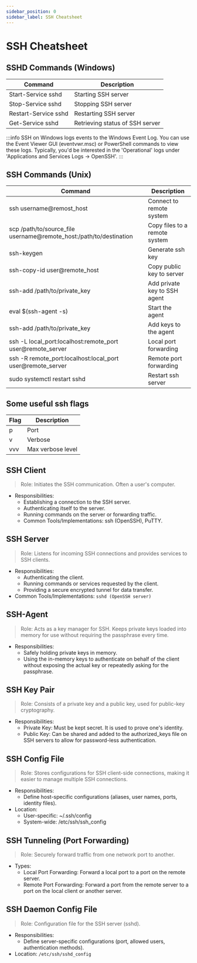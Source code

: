 ```yaml
---
sidebar_position: 0
sidebar_label: SSH Cheatsheet
---
```


# SSH Cheatsheet

## SSHD Commands (Windows)
| Command                 | Description                       |
|------------------------ | --------------------------------- |
| Start-Service sshd      | Starting SSH server               |
| Stop-Service sshd       | Stopping SSH server               |
| Restart-Service sshd    | Restarting SSH server             |
| Get-Service  sshd       | Retrieving status of SSH server   |

:::info
SSH on Windows logs events to the Windows Event Log. You can use the Event Viewer GUI (eventvwr.msc) or PowerShell commands to view these logs. Typically, you'd be interested in the 'Operational' logs under 'Applications and Services Logs -> OpenSSH'.
:::

## SSH Commands (Unix)
| Command                                                                  | Description                    |
|------------------------------------------------------------------------- | ------------------------------ |
| ssh username@remost_host                                                 | Connect to remote system       |
| scp /path/to/source_file username@remote_host:/path/to/destination       | Copy files to a remote system  |
| ssh-keygen                                                               | Generate ssh key               |
| ssh-copy-id user@remote_host                                             | Copy public key to server      |
| ssh-add /path/to/private_key                                             | Add private key to SSH agent   |
| eval $(ssh-agent -s)                                                     | Start the agent                |
| ssh-add /path/to/private_key                                             | Add keys to the agent          |
| ssh -L local_port:localhost:remote_port user@remote_server               | Local port forwarding          |
| ssh -R remote_port:localhost:local_port user@remote_server               | Remote port forwarding         |
| sudo systemctl restart sshd                                              | Restart ssh server             |

## Some useful ssh flags
| Flag    | Description          |
|-------- | -------------------- |
| p       | Port                 |
| v       | Verbose              |
| vvv     | Max verbose level    |

## SSH Client
> Role: Initiates the SSH communication. Often a user's computer.
- Responsibilities:
  - Establishing a connection to the SSH server.
  - Authenticating itself to the server.
  - Running commands on the server or forwarding traffic.
  - Common Tools/Implementations: ssh (OpenSSH), PuTTY.

## SSH Server
> Role: Listens for incoming SSH connections and provides services to SSH clients.
- Responsibilities:
    - Authenticating the client.
    - Running commands or services requested by the client.
    - Providing a secure encrypted tunnel for data transfer.
- Common Tools/Implementations: `sshd (OpenSSH server)`

## SSH-Agent
> Role: Acts as a key manager for SSH. Keeps private keys loaded into memory for use without requiring the passphrase every time.
- Responsibilities:
   - Safely holding private keys in memory.
   - Using the in-memory keys to authenticate on behalf of the client without exposing the actual key or repeatedly asking for the passphrase.


## SSH Key Pair
> Role: Consists of a private key and a public key, used for public-key cryptography.
- Responsibilities:
    - Private Key: Must be kept secret. It is used to prove one's identity.
    - Public Key: Can be shared and added to the authorized_keys file on SSH servers to allow for password-less authentication.

## SSH Config File
> Role: Stores configurations for SSH client-side connections, making it easier to manage multiple SSH connections.
- Responsibilities:
    - Define host-specific configurations (aliases, user names, ports, identity files).
- Location:
  - User-specific: ~/.ssh/config
  - System-wide: /etc/ssh/ssh_config
   
## SSH Tunneling (Port Forwarding)
> Role: Securely forward traffic from one network port to another.
- Types:
  - Local Port Forwarding: Forward a local port to a port on the remote server.
  - Remote Port Forwarding: Forward a port from the remote server to a port on the local client or another server.
   
## SSH Daemon Config File
> Role: Configuration file for the SSH server (sshd).
- Responsibilities:
  - Define server-specific configurations (port, allowed users, authentication methods).
- Location: `/etc/ssh/sshd_config`
